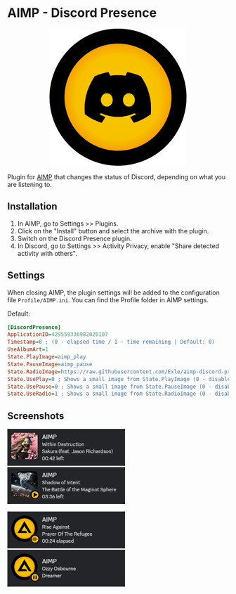 # AIMP - Discord Presence

<p align="center">
  <img src=".github/aimp-discord-312.png">
</p>

Plugin for [AIMP](https://aimp.ru/) that changes the status of Discord, depending on what you are listening to.

## Installation

1. In AIMP, go to Settings >> Plugins.
2. Click on the "Install" button and select the archive with the plugin.
3. Switch on the Discord Presence plugin.
4. In Discord, go to Settings >> Activity Privacy, enable "Share detected activity with others".

## Settings
When closing AIMP, the plugin settings will be added to the configuration file ``Profile/AIMP.ini``. You can find the Profile folder in AIMP settings.

Default:
```ini
[DiscordPresence]
ApplicationID=429559336982020107
Timestamp=0 ; (0 - elapsed time / 1 - time remaining | Default: 0)
UseAlbumArt=1
State.PlayImage=aimp_play
State.PauseImage=aimp_pause
State.RadioImage=https://raw.githubusercontent.com/Exle/aimp-discord-presence/main/.github/aimp_icons/animated/aimp_radio_v2.gif
State.UsePlay=0 ; Shows a small image from State.PlayImage (0 - disable / 1 - enable | Default: 0)
State.UsePause=0 ; Shows a small image from State.PauseImage (0 - disable / 1 - enable | Default: 0)
State.UseRadio=1 ; Shows a small image from State.RadioImage (0 - disable / 1 - enable | Default: 1)
```

## Screenshots

![Screenshot1](.github/screenshots/1.png)
![Screenshot2](.github/screenshots/2.png)

![Screenshot3](.github/screenshots/3.png)
![Screenshot4](.github/screenshots/4.png)
